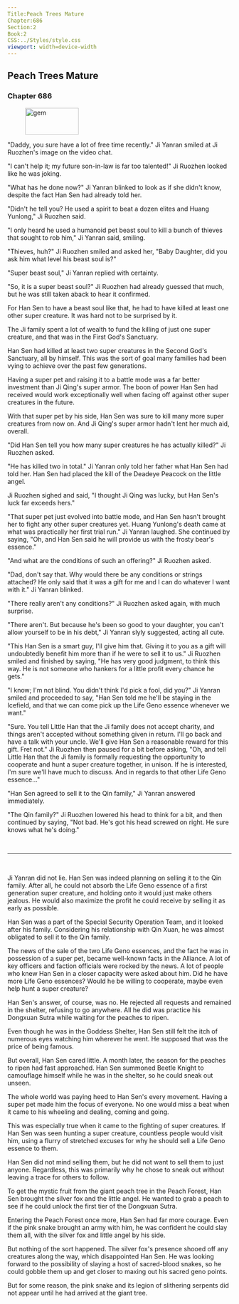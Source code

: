 ```yaml
---
Title:Peach Trees Mature 
Chapter:686 
Section:2 
Book:2 
CSS:../Styles/style.css 
viewport: width=device-width
---
```

  
## Peach Trees Mature
### Chapter 686
  
<figure>
	<img src="../Images/gem.gif" alt="gem" id="gem" width="120" height="60" />
</figure>
  

  
"Daddy, you sure have a lot of free time recently." Ji Yanran smiled at Ji Ruozhen's image on the video chat.

"I can't help it; my future son-in-law is far too talented!" Ji Ruozhen looked like he was joking.

"What has he done now?" Ji Yanran blinked to look as if she didn't know, despite the fact Han Sen had already told her.

"Didn't he tell you? He used a spirit to beat a dozen elites and Huang Yunlong," Ji Ruozhen said.

"I only heard he used a humanoid pet beast soul to kill a bunch of thieves that sought to rob him," Ji Yanran said, smiling.

"Thieves, huh?" Ji Ruozhen smiled and asked her, "Baby Daughter, did you ask him what level his beast soul is?"

"Super beast soul," Ji Yanran replied with certainty.

"So, it is a super beast soul?" Ji Ruozhen had already guessed that much, but he was still taken aback to hear it confirmed.

For Han Sen to have a beast soul like that, he had to have killed at least one other super creature. It was hard not to be surprised by it.

The Ji family spent a lot of wealth to fund the killing of just one super creature, and that was in the First God's Sanctuary.

Han Sen had killed at least two super creatures in the Second God's Sanctuary, all by himself. This was the sort of goal many families had been vying to achieve over the past few generations.

Having a super pet and raising it to a battle mode was a far better investment than Ji Qing's super armor. The boon of power Han Sen had received would work exceptionally well when facing off against other super creatures in the future.

With that super pet by his side, Han Sen was sure to kill many more super creatures from now on. And Ji Qing's super armor hadn't lent her much aid, overall.

"Did Han Sen tell you how many super creatures he has actually killed?" Ji Ruozhen asked.

"He has killed two in total." Ji Yanran only told her father what Han Sen had told her. Han Sen had placed the kill of the Deadeye Peacock on the little angel.

Ji Ruozhen sighed and said, "I thought Ji Qing was lucky, but Han Sen's luck far exceeds hers."

"That super pet just evolved into battle mode, and Han Sen hasn't brought her to fight any other super creatures yet. Huang Yunlong's death came at what was practically her first trial run." Ji Yanran laughed. She continued by saying, "Oh, and Han Sen said he will provide us with the frosty bear's essence."

"And what are the conditions of such an offering?" Ji Ruozhen asked.

"Dad, don't say that. Why would there be any conditions or strings attached? He only said that it was a gift for me and I can do whatever I want with it." Ji Yanran blinked.

"There really aren't any conditions?" Ji Ruozhen asked again, with much surprise.

"There aren't. But because he's been so good to your daughter, you can't allow yourself to be in his debt," Ji Yanran slyly suggested, acting all cute.

"This Han Sen is a smart guy, I'll give him that. Giving it to you as a gift will undoubtedly benefit him more than if he were to sell it to us." Ji Ruozhen smiled and finished by saying, "He has very good judgment, to think this way. He is not someone who hankers for a little profit every chance he gets."

"I know; I'm not blind. You didn't think I'd pick a fool, did you?" Ji Yanran smiled and proceeded to say, "Han Sen told me he'll be staying in the Icefield, and that we can come pick up the Life Geno essence whenever we want."

"Sure. You tell Little Han that the Ji family does not accept charity, and things aren't accepted without something given in return. I'll go back and have a talk with your uncle. We'll give Han Sen a reasonable reward for this gift. Fret not." Ji Ruozhen then paused for a bit before asking, "Oh, and tell Little Han that the Ji family is formally requesting the opportunity to cooperate and hunt a super creature together, in unison. If he is interested, I'm sure we'll have much to discuss. And in regards to that other Life Geno essence..."

"Han Sen agreed to sell it to the Qin family," Ji Yanran answered immediately.

"The Qin family?" Ji Ruozhen lowered his head to think for a bit, and then continued by saying, "Not bad. He's got his head screwed on right. He sure knows what he's doing."

<br>

*****

<br>

Ji Yanran did not lie. Han Sen was indeed planning on selling it to the Qin family. After all, he could not absorb the Life Geno essence of a first generation super creature, and holding onto it would just make others jealous. He would also maximize the profit he could receive by selling it as early as possible.

Han Sen was a part of the Special Security Operation Team, and it looked after his family. Considering his relationship with Qin Xuan, he was almost obligated to sell it to the Qin family.

The news of the sale of the two Life Geno essences, and the fact he was in possession of a super pet, became well-known facts in the Alliance. A lot of key officers and faction officials were rocked by the news. A lot of people who knew Han Sen in a closer capacity were asked about him. Did he have more Life Geno essences? Would he be willing to cooperate, maybe even help hunt a super creature?

Han Sen's answer, of course, was no. He rejected all requests and remained in the shelter, refusing to go anywhere. All he did was practice his Dongxuan Sutra while waiting for the peaches to ripen.

Even though he was in the Goddess Shelter, Han Sen still felt the itch of numerous eyes watching him wherever he went. He supposed that was the price of being famous.

But overall, Han Sen cared little. A month later, the season for the peaches to ripen had fast approached. Han Sen summoned Beetle Knight to camouflage himself while he was in the shelter, so he could sneak out unseen.

The whole world was paying heed to Han Sen's every movement. Having a super pet made him the focus of everyone. No one would miss a beat when it came to his wheeling and dealing, coming and going.

This was especially true when it came to the fighting of super creatures. If Han Sen was seen hunting a super creature, countless people would visit him, using a flurry of stretched excuses for why he should sell a Life Geno essence to them.

Han Sen did not mind selling them, but he did not want to sell them to just anyone. Regardless, this was primarily why he chose to sneak out without leaving a trace for others to follow.

To get the mystic fruit from the giant peach tree in the Peach Forest, Han Sen brought the silver fox and the little angel. He wanted to grab a peach to see if he could unlock the first tier of the Dongxuan Sutra.

Entering the Peach Forest once more, Han Sen had far more courage. Even if the pink snake brought an army with him, he was confident he could slay them all, with the silver fox and little angel by his side.

But nothing of the sort happened. The silver fox's presence shooed off any creatures along the way, which disappointed Han Sen. He was looking forward to the possibility of slaying a host of sacred-blood snakes, so he could gobble them up and get closer to maxing out his sacred geno points.

But for some reason, the pink snake and its legion of slithering serpents did not appear until he had arrived at the giant tree.